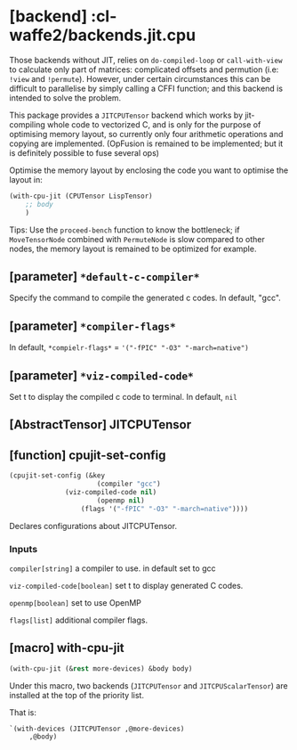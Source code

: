 
# [backend] :cl-waffe2/backends.jit.cpu

Those backends without JIT, relies on `do-compiled-loop` or `call-with-view` to calculate only part of matrices: complicated offsets and permution (i.e: `!view` and `!permute`). However, under certain circumstances this can be difficult to parallelise by simply calling a CFFI function; and this backend is intended to solve the problem.

This package provides a `JITCPUTensor` backend which works by jit-compiling whole code to vectorized C, and is only for the purpose of optimising memory layout, so currently only four arithmetic operations and copying are implemented. (OpFusion is remained to be implemented; but it is definitely possible to fuse several ops)

Optimise the memory layout by enclosing the code you want to optimise the layout in:

```lisp
(with-cpu-jit (CPUTensor LispTensor)
    ;; body
    )
```

Tips: Use the `proceed-bench` function to know the bottleneck; if `MoveTensorNode` combined with `PermuteNode` is slow compared to other nodes, the memory layout is remained to be optimized for example.

## [parameter] `*default-c-compiler*`

Specify the command to compile the generated c codes. In default, "gcc".

## [parameter] `*compiler-flags*`

In default, `*compielr-flags*` = `'("-fPIC" "-O3" "-march=native")`

## [parameter] `*viz-compiled-code*`

Set t to display the compiled c code to terminal. In default, `nil`

## [AbstractTensor] JITCPUTensor

## [function] cpujit-set-config

```lisp
(cpujit-set-config (&key
                      (compiler "gcc")
		      (viz-compiled-code nil)
                      (openmp nil)
	              (flags '("-fPIC" "-O3" "-march=native"))))
```

Declares configurations about JITCPUTensor. 
 
### Inputs

`compiler[string]` a compiler to use. in default set to gcc

`viz-compiled-code[boolean]` set t to display generated C codes.

`openmp[boolean]` set to use OpenMP

`flags[list]` additional compiler flags.

## [macro] with-cpu-jit

```lisp
(with-cpu-jit (&rest more-devices) &body body)
```

Under this macro, two backends (`JITCPUTensor` and `JITCPUScalarTensor`) are installed at the top of the priority list.

That is:

```lisp
`(with-devices (JITCPUTensor ,@more-devices)
     ,@body)
```
